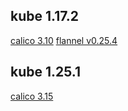 ## kube 1.17.2 

[calico 3.10](https://docs.projectcalico.org/v3.10/manifests/calico.yaml)
[flannel v0.25.4](https://github.com/flannel-io/flannel/releases/download/v0.25.4/kube-flannel.yml)

## kube 1.25.1 

[calico 3.15](https://docs.projectcalico.org/v3.15/manifests/calico.yaml)

